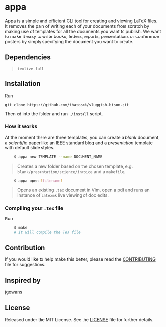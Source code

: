 # appa

Appa is a simple and efficient CLI tool for creating and viewing LaTeX files. It removes the pain of writing each of
your documents from scratch by making use of templates for all the documents you want to publish. We want to make it
easy to write books, letters, reports, presentations or conference posters by simply specifying the document you want to create.

## Dependencies

> `texlive-full`

## Installation
Run

` git clone https://github.com/thatosmk/sluggish-bison.git `

Then `cd` into the folder and run `./install` script.


### How it works

At the moment there are three templates, you can create a *blank* document, a *scientific* paper like an IEEE standard
blog and a *presentation* template with default slide styles.

```bash
    $ appa new TEMPLATE --name DOCUMENT_NAME
```

> Creates a new folder based on the chosen template, e.g. `blank/presentation/science/invoice` and a `makefile`.

```bash
    $ appa open [filename]
```
> Opens an existing `.tex` document in Vim, open a pdf and runs an instance of `latexmk` live viewing of doc edits.

### Compiling your `.tex` file

Run
```bash
    $ make
    # It will compile the TeX file
``` 

## Contribution
If you would like to help make this better, please read the [CONTRIBUTING](#CONTRIBUTING) file for suggestions.

## Inspired by
[jgowans](https://github.com/jgowans)

## License
Released under the MIT License. See the [LICENSE](#LICENSE) file for further details.
